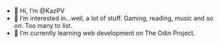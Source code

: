 - 👋 Hi, I’m @KazPV
- 👀 I’m interested in...well, a lot of stuff. Gaming, reading, music and so on. Too many to list.
- 🌱 I’m currently learning web development on The Odin Project.

